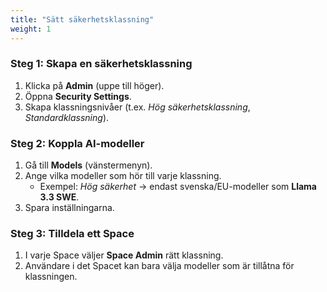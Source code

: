 ```yaml
---
title: "Sätt säkerhetsklassning"
weight: 1
---
```


### Steg 1: Skapa en säkerhetsklassning
1. Klicka på **Admin** (uppe till höger).
2. Öppna **Security Settings**.
3. Skapa klassningsnivåer (t.ex. *Hög säkerhetsklassning*, *Standardklassning*).

### Steg 2: Koppla AI-modeller
1. Gå till **Models** (vänstermenyn).
2. Ange vilka modeller som hör till varje klassning.
   - Exempel: *Hög säkerhet* → endast svenska/EU-modeller som **Llama 3.3 SWE**.
3. Spara inställningarna.

### Steg 3: Tilldela ett Space
1. I varje Space väljer **Space Admin** rätt klassning.
2. Användare i det Spacet kan bara välja modeller som är tillåtna för klassningen.
